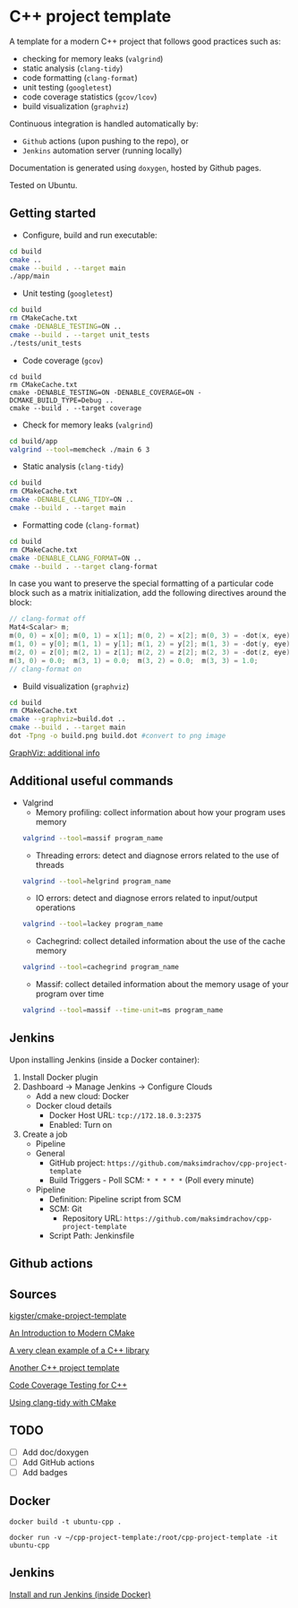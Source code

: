 # C++ project template

A template for a modern C++ project that follows good practices such as:

- checking for memory leaks (`valgrind`)
- static analysis (`clang-tidy`)
- code formatting (`clang-format`)
- unit testing (`googletest`)
- code coverage statistics (`gcov/lcov`)
- build visualization (`graphviz`)

Continuous integration is handled automatically by:

- `Github` actions (upon pushing to the repo), or
- `Jenkins` automation server (running locally)

Documentation is generated using `doxygen`, hosted by Github pages.

Tested on Ubuntu.

## Getting started

- Configure, build and run executable:

```bash
cd build
cmake ..
cmake --build . --target main
./app/main
```

- Unit testing (`googletest`)

```bash
cd build 
rm CMakeCache.txt
cmake -DENABLE_TESTING=ON ..
cmake --build . --target unit_tests
./tests/unit_tests
```

- Code coverage (`gcov`)

```
cd build
rm CMakeCache.txt
cmake -DENABLE_TESTING=ON -DENABLE_COVERAGE=ON -DCMAKE_BUILD_TYPE=Debug ..
cmake --build . --target coverage
```

- Check for memory leaks (`valgrind`)

```bash
cd build/app
valgrind --tool=memcheck ./main 6 3
```

- Static analysis (`clang-tidy`)

```bash
cd build
rm CMakeCache.txt
cmake -DENABLE_CLANG_TIDY=ON ..
cmake --build . --target main
```

- Formatting code (`clang-format`)

```bash
cd build
rm CMakeCache.txt
cmake -DENABLE_CLANG_FORMAT=ON ..
cmake --build . --target clang-format
```

In case you want to preserve the special formatting of a particular code block such as a matrix initialization, add the following directives around the block:

```cpp
// clang-format off
Mat4<Scalar> m;
m(0, 0) = x[0]; m(0, 1) = x[1]; m(0, 2) = x[2]; m(0, 3) = -dot(x, eye);
m(1, 0) = y[0]; m(1, 1) = y[1]; m(1, 2) = y[2]; m(1, 3) = -dot(y, eye);
m(2, 0) = z[0]; m(2, 1) = z[1]; m(2, 2) = z[2]; m(2, 3) = -dot(z, eye);
m(3, 0) = 0.0;  m(3, 1) = 0.0;  m(3, 2) = 0.0;  m(3, 3) = 1.0;
// clang-format on
```

- Build visualization (`graphviz`)

```bash
cd build
rm CMakeCache.txt
cmake --graphviz=build.dot ..
cmake --build . --target main
dot -Tpng -o build.png build.dot #convert to png image
```

[GraphViz: additional info](https://cmake.org/cmake/help/latest/module/CMakeGraphVizOptions.html)

## Additional useful commands

- Valgrind
  - Memory profiling: collect information about how your program uses memory
  ```bash
  valgrind --tool=massif program_name
  ```  
  - Threading errors: detect and diagnose errors related to the use of threads
  ```bash
  valgrind --tool=helgrind program_name
  ```  
  - IO errors: detect and diagnose errors related to input/output operations 
  ```bash
  valgrind --tool=lackey program_name
  ```  
  - Cachegrind: collect detailed information about the use of the cache memory
  ```bash
  valgrind --tool=cachegrind program_name
  ```
  - Massif: collect detailed information about the memory usage of your program over time
  ```bash
  valgrind --tool=massif --time-unit=ms program_name
  ```

## Jenkins

Upon installing Jenkins (inside a Docker container):

1. Install Docker plugin
2. Dashboard -> Manage Jenkins -> Configure Clouds
   - Add a new cloud: Docker
   - Docker cloud details
     - Docker Host URL: `tcp://172.18.0.3:2375`
     - Enabled: Turn on
3. Create a job
   - Pipeline
   - General
     - GitHub project: `https://github.com/maksimdrachov/cpp-project-template`
     - Build Triggers - Poll SCM: `* * * * *` (Poll every minute)
   - Pipeline
     - Definition: Pipeline script from SCM
     - SCM: Git
       - Repository URL: `https://github.com/maksimdrachov/cpp-project-template`
     - Script Path: Jenkinsfile

## Github actions

## Sources

[kigster/cmake-project-template](https://github.com/kigster/cmake-project-template)

[An Introduction to Modern CMake](https://cliutils.gitlab.io/modern-cmake/)

[A very clean example of a C++ library](https://github.com/pmp-library/pmp-library)

[Another C++ project template](https://github.com/franneck94/CppProjectTemplate)

[Code Coverage Testing for C++](https://www.danielsieger.com/blog/2022/03/06/code-coverage-for-cpp.html)

[Using clang-tidy with CMake](https://www.danielsieger.com/blog/2021/12/21/clang-tidy-cmake.html)

## TODO

- [ ] Add doc/doxygen
- [ ] Add GitHub actions
- [ ] Add badges

## Docker

`docker build -t ubuntu-cpp .`

`docker run -v ~/cpp-project-template:/root/cpp-project-template -it ubuntu-cpp`

## Jenkins

[Install and run Jenkins (inside Docker)](https://www.jenkins.io/doc/book/installing/docker/)


